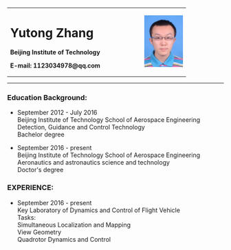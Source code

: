 <table border="0">
  <tr>
    <td width="75%">
      <h1>Yutong Zhang</h1>
      <p><b>Beijing Institute of Technology</b></p>
      <p><b>E-mail: 1123034978@qq.com </b></p>
    </td>
    <td width="25%">
      <img src="/照片.png" width="100%">
    </td>
  </tr>
</table>

---

### Education Background: 
- September 2012 - July 2016    
Beijing Institute of Technology    School of Aerospace Engineering
Detection, Guidance and Control Technology           
Bachelor degree 

- September 2016 - present      
Beijing Institute of Technology    School of Aerospace Engineering
Aeronautics and astronautics science and technology  
Doctor's degree


### EXPERIENCE: 
- September 2016 - present        
Key Laboratory of Dynamics and Control of Flight Vehicle  
Tasks:  
Simultaneous Localization and Mapping  
View Geometry  
Quadrotor Dynamics and Control  

